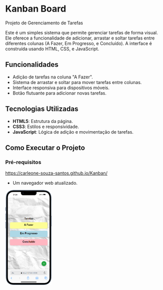 <h1>Kanban Board</h1>
<p>Projeto de Gerenciamento de Tarefas</p>

<p>Este é um simples sistema que permite gerenciar tarefas de forma visual. 
Ele oferece a funcionalidade de adicionar, arrastar e soltar tarefas entre diferentes colunas (A Fazer, Em Progresso, e Concluído). A interface é construída usando HTML, CSS, e JavaScript.

## Funcionalidades

- Adição de tarefas na coluna "A Fazer".
- Sistema de arrastar e soltar para mover tarefas entre colunas.
- Interface responsiva para dispositivos móveis.
- Botão flutuante para adicionar novas tarefas.
  
## Tecnologias Utilizadas

- **HTML5**: Estrutura da página.
- **CSS3**: Estilos e responsividade.
- **JavaScript**: Lógica de adição e movimentação de tarefas.
  
## Como Executar o Projeto

### Pré-requisitos
https://carleone-souza-santos.github.io/Kanban/
<a href="https://carleone-souza-santos.github.io/Kanban/" target="_blank"></a>

- Um navegador web atualizado.</p>
<img src="https://github.com/Carleone-Souza-Santos/Kanban/blob/master/assets/iPhone.png?raw=true" alt="img Iphone13" style="height: 300px;" />
